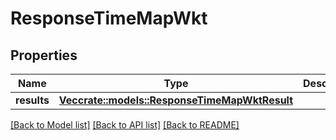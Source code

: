 # ResponseTimeMapWkt

## Properties

Name | Type | Description | Notes
------------ | ------------- | ------------- | -------------
**results** | [**Vec<crate::models::ResponseTimeMapWktResult>**](ResponseTimeMapWktResult.md) |  | 

[[Back to Model list]](../README.md#documentation-for-models) [[Back to API list]](../README.md#documentation-for-api-endpoints) [[Back to README]](../README.md)


